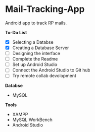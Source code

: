 # Mail-Tracking-App
Android app to track RP mails.

<b>To-Do List</b>
  - [x] Selecting a Databse
  - [x] Creating a Database Server
  - [ ] Designing the interface
  - [ ] Complete the Readme
  - [ ] Set up Android Studio
  - [ ] Connect the Android Studio to Git hub
  - [ ] Try remote collab devolopment
 
<b>Databse</b></br>
 - MySQL
  
<b>Tools</b></br>
 - XAMPP
 - MySQL WorkBench
 - Android Studio
